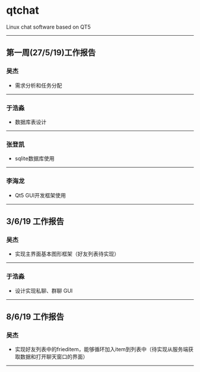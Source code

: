 # qtchat
Linux chat software based on QT5
***
## 第一周(27/5/19)工作报告
### 吴杰
* 需求分析和任务分配
---

### 于浩淼
* 数据库表设计
---

### 张登凯
* sqlite数据库使用
---

### 李海龙
* Qt5 GUI开发框架使用
---

## 3/6/19 工作报告
### 吴杰
* 实现主界面基本图形框架（好友列表待实现）
---
### 于浩淼
* 设计实现私聊、群聊 GUI
---

## 8/6/19 工作报告
### 吴杰
* 实现好友列表中的frieditem，能够循环加入item到列表中（待实现从服务端获取数据和打开聊天窗口的界面）
---
